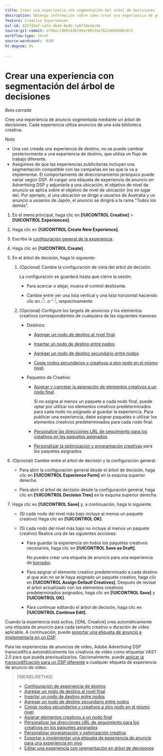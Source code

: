 ```yaml
---
title: Crear una experiencia con segmentación del árbol de decisiones
description: Obtenga información sobre cómo crear una experiencia de publicidad segmentada mediante un árbol de decisiones.
feature: Creative Experiences
exl-id: 825fd9af-ca7a-4b44-8e4b-1a6f34edac9e
source-git-commit: e79becc860143b749ec96134e7b224649686c672
workflow-type: tm+mt
source-wordcount: '619'
ht-degree: 0%

---
```


# Crear una experiencia con segmentación del árbol de decisiones

*Beta cerrada*

Cree una experiencia de anuncio segmentada mediante un árbol de decisiones. Cada experiencia utiliza anuncios de una sola biblioteca creativa.

>[!NOTE]
>
>* Una vez creada una experiencia de destino, no se puede cambiar posteriormente a una experiencia de destino, que utiliza un flujo de trabajo diferente.
>* Asegúrese de que las experiencias publicitarias incluyan una segmentación compatible con las campañas en las que la va a implementar. El comportamiento de direccionamiento jerárquico puede variar según DSP. Al cargar una etiqueta de experiencia de anuncio en Advertising DSP y adjuntarla a una ubicación, el objetivo de nivel de anuncio se aplica sobre el objetivo de nivel de ubicación (no en lugar de). Por ejemplo, si una ubicación se dirige a usuarios de Australia y un anuncio a usuarios de Japón, el anuncio se dirigirá a la rama &quot;Todos los demás&quot;.

1. En el menú principal, haga clic en **[!UICONTROL Creative]** > **[!UICONTROL Experiences]**.

1. Haga clic en **[!UICONTROL Create New Experience]**.

1. Escriba la [configuración general de la experiencia](experience-settings-targeting.md).

1. Haga clic en **[!UICONTROL Create]**.

1. En el árbol de decisión, haga lo siguiente:

   1. (Opcional) Cambie la configuración de vista del árbol de decisión.

      La configuración se guardará hasta que cierre la sesión.

      * Para acercar o alejar, mueva el control deslizante.

      * Cambie entre ver una lista vertical y una lista horizontal haciendo clic en ![Ver como árbol vertical](/help/creative/assets/tree-vertical.png "Ver como árbol vertical") o ![Ver como árbol horizontal](/help/creative/assets/tree-horizontal.png "Ver como árbol horizontal"), respectivamente.

   1. (Opcional) Configure los targets de anuncios y los elementos creativos correspondientes de cualquiera de las siguientes maneras:

      * Destinos:

         * [Agregar un nodo de destino al nivel final](experience-target-node-add-final.md).

         * [Insertar un nodo de destino entre nodos](experience-target-node-add-inner.md).

         * [Agregar un nodo de destino secundario entre nodos](experience-target-node-add-sibling.md).

         * [Copie nodos secundarios y creativos a otro nodo en el mismo nivel](experience-target-node-copy.md).

      * Paquetes de Creative:

         * [Asignar y cancelar la asignación de elementos creativos a un nodo final](experience-assign-creative-bundles.md).

           Si no asigna al menos un paquete a cada nodo final, puede optar por utilizar los elementos creativos predeterminados para cada nodo no asignado al guardar la experiencia. Para publicar una experiencia, debe asignar paquetes o utilizar los elementos creativos predeterminados para cada nodo final.

         * [Personalice las direcciones URL de seguimiento para los creativos en los paquetes asignados](experience-tracking-urls-targeting.md).

         * [Personalizar la optimización y programación creativas](experience-optimization-scheduling-targeting.md) para los paquetes asignados.

1. (Opcional) Cambie entre el árbol de decisión y la configuración general:

   * Para abrir la configuración general desde el árbol de decisión, haga clic en **[!UICONTROL Experience Form]** en la esquina superior derecha.

   * Para abrir el árbol de decisión desde la configuración general, haga clic en **[!UICONTROL Decision Tree]** en la esquina superior derecha.

1. Haga clic en **[!UICONTROL Save]** y, a continuación, haga lo siguiente.

   * (Si cada nodo del nivel más bajo incluye al menos un paquete creativo) Haga clic en **[!UICONTROL OK]**.

   * (Si cada nodo del nivel más bajo no incluye al menos un paquete creativo) Realice una de las siguientes acciones:

      * Para guardar la experiencia sin todos los paquetes creativos necesarios, haga clic en **[!UICONTROL Save as Draft]**.

        No puedes crear una etiqueta de anuncio para una experiencia de [borrador](experience-about.md#experience-statuses).

      * Para asignar el elemento creativo predeterminado a cada destino al que aún no se le haya asignado un paquete creativo, haga clic en **[!UICONTROL Assign Default Creatives]**. Después de revisar el árbol actualizado con los elementos creativos predeterminados asignados, haga clic en **[!UICONTROL Save]** y **[!UICONTROL OK]**.

      * Para continuar editando el árbol de decisión, haga clic en **[!UICONTROL Continue Edit]**.

Cuando la experiencia está activa, [!DNL Creative] crea automáticamente una etiqueta de anuncio para cada tamaño creativo o duración de vídeo aplicable. A continuación, puede [exportar una etiqueta de anuncio e implementarla en un DSP](/help/creative/experiences/experience-tag-export.md).

Para las experiencias de anuncios de vídeo, Adobe Advertising DSP transcodifica automáticamente los creativos de vídeo como etiquetas VAST 2.0 para que pueda previsualizarlos. Opcionalmente, puede [aplicar la transcodificación para un DSP diferente](experience-tag-video-transcoding.md) a cualquier etiqueta de experiencia de anuncio de vídeo.

>[!MORELIKETHIS]
>
>* [Configuración de experiencia de destino](experience-settings-targeting.md)
>* [Agregar un nodo de destino al nivel final](experience-target-node-add-final.md)
>* [Insertar un nodo de destino entre nodos](experience-target-node-add-inner.md)
>* [Agregar un nodo de destino secundario entre nodos](experience-target-node-add-sibling.md)
>* [Copiar nodos secundarios y creativos a otro nodo en el mismo nivel](experience-target-node-copy.md)
>* [Asignar elementos creativos a un nodo final](experience-assign-creative-bundles.md)
>* [Personalizar las direcciones URL de seguimiento para los creativos en los paquetes asignados](experience-tracking-urls-targeting.md)
>* [Personalizar programación y optimización creativa](experience-optimization-scheduling-targeting.md)
>* [Exportar e implementar una etiqueta de experiencia de anuncio para una experiencia en vivo](/help/creative/experiences/experience-tag-export.md)
>* [Editar una experiencia con segmentación en árbol de decisiones](experience-edit-targeting.md)

